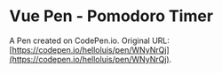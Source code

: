 # Vue Pen - Pomodoro Timer

A Pen created on CodePen.io. Original URL: [https://codepen.io/helloluis/pen/WNyNrQj](https://codepen.io/helloluis/pen/WNyNrQj).

